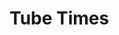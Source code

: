 # Tube Times

<!-- <a target="_blank" href="https://icons8.com/icon/1iF9PyJ2Thzo/home">Home</a> icon by <a target="_blank" href="https://icons8.com">Icons8</a> -->
<!-- <a target="_blank" href="https://icons8.com/icon/2969/settings">Setting</a> icon by <a target="_blank" href="https://icons8.com">Icons8</a> -->
<!-- <a target="_blank" href="https://icons8.com/icon/DWtX0ThMVpFF/star">Star</a> icon by <a target="_blank" href="https://icons8.com">Icons8</a> -->
<!-- <a target="_blank" href="https://icons8.com/icon/59833/map">Map</a> icon by <a target="_blank" href="https://icons8.com">Icons8</a> -->
<!-- <a target="_blank" href="https://icons8.com/icon/DZe3wFKTc8IK/search">Search</a> icon by <a target="_blank" href="https://icons8.com">Icons8</a> -->
